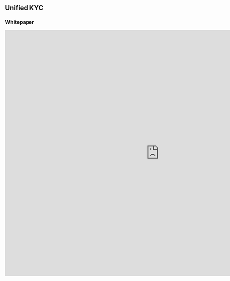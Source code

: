 ## Unified KYC

### Whitepaper
<embed src="https://ukyc.github.io/whitepaper.pdf" width="1000px" height="800px" />
